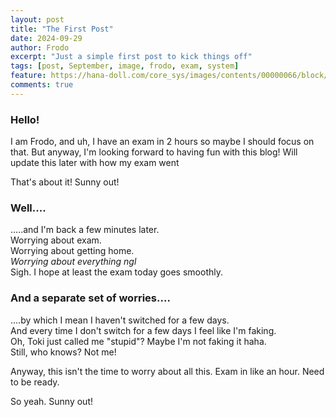```yaml
---
layout: post
title: "The First Post"
date: 2024-09-29
author: Frodo
excerpt: "Just a simple first post to kick things off"
tags: [post, September, image, frodo, exam, system]
feature: https://hana-doll.com/core_sys/images/contents/00000066/block/00000691/00000504.jpg
comments: true
---
```


### Hello!
I am Frodo, and uh, I have an exam in 2 hours so maybe I should focus on that. But anyway, I'm looking forward to having fun with this blog! Will update this later with how my exam went

That's about it! Sunny out!

### Well....
.....and I'm back a few minutes later.  
Worrying about exam.  
Worrying about getting home.  
*Worrying about everything ngl*  
Sigh. I hope at least the exam today goes smoothly.

### And a separate set of worries....
....by which I mean I haven't switched for a few days.  
And every time I don't switch for a few days I feel like I'm faking.  
Oh, Toki just called me "stupid"? Maybe I'm not faking it haha.  
Still, who knows? Not me!

Anyway, this isn't the time to worry about all this. Exam in like an hour. Need to be ready.

So yeah. Sunny out!
